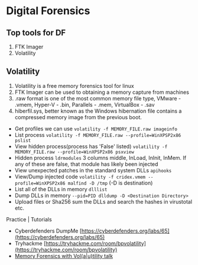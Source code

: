 # Digital Forensics

## Top tools for DF
1. FTK Imager
2. Volatility


## Volatility
1. Volatility is a free memory forensics tool for linux
2. FTK Imager can be used to obtaining a memory capture from machines
3. .raw format is one of the most common memory file type, VMware - .vmem, Hyper-V - .bin, Parallels - .mem, VirtualBox - .sav
4. hiberfil.sys, better known as the Windows hibernation file contains a compressed memory image from the previous boot.
- Get profiles we can use `volatility -f MEMORY_FILE.raw imageinfo`
- List process `volatility -f MEMORY_FILE.raw --profile=WinXPSP2x86 pslist`
- View hidden process(process has 'False' listed) `volatility -f MEMORY_FILE.raw --profile=WinXPSP2x86 psxview`
- Hidden process `ldrmodules` 3 columns middle, InLoad, InInit, InMem. If any of these are false, that module has likely been injected
- View unexpected patches in the standard system DLLs `apihooks` 
- View/Dump injected code `volatility -f cridex.vmem --profile=WinXPSP2x86 malfind -D /tmp` (-D is destination)
- List all of the DLLs in memory `dlllist`
- Dump DLLs in memory `--pid=PID dlldump -D <Destination Directory>`
- Upload files or Sha256 sum the DLLs and search the hashes in virustotal etc.

Practice | Tutorials
- Cyberdefenders DumpMe [https://cyberdefenders.org/labs/65](https://cyberdefenders.org/labs/65)
- Tryhackme [https://tryhackme.com/room/bpvolatility](https://tryhackme.com/room/bpvolatility)
- [Memory Forensics with Vol(a|u)tility talk](https://www.youtube.com/watch?v=dB5852eAgpc)
